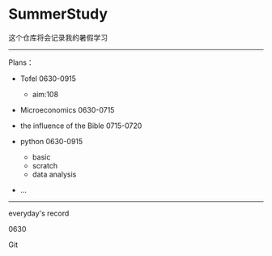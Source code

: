 # SummerStudy

这个仓库将会记录我的暑假学习

***

Plans：

- Tofel 0630-0915 
  - aim:108

- Microeconomics 0630-0715
- the influence of the Bible 0715-0720
- python 0630-0915
  - basic
  - scratch
  - data analysis
- ...

***

everyday's record

0630

Git


